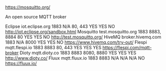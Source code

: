 https://mosquitto.org/

An open source MQTT broker

Eclipse	iot.eclipse.org	1883	N/A	80, 443	YES	YES	NO	http://iot.eclipse.org/sandbox.html
Mosquitto	test.mosquitto.org	1883	8883, 8884	80	YES	YES	NO	http://test.mosquitto.org/
HiveMQ	broker.hivemq.com	1883	N/A	8000	YES	YES	NO	https://www.hivemq.com/try-out/
Flespi	mqtt.flespi.io	1883	8883	80, 443	YES	YES	YES	https://flespi.com/mqtt-broker
Dioty	mqtt.dioty.co	1883	8883	8080, 8880	YES	YES	YES	http://www.dioty.co/
Fluux	mqtt.fluux.io	1883	8883	N/A	N/A	N/A	NO	https://fluux.io/
